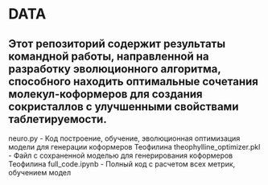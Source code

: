 # DATA
## Этот репозиторий содержит результаты командной работы, направленной на разработку эволюционного алгоритма, способного находить оптимальные сочетания молекул-коформеров для создания сокристаллов с улучшенными свойствами таблетируемости.

neuro.py - Код построение, обучение, эволюционная оптимизация модели для генерации коформеров Теофилина
theophylline_optimizer.pkl - Файл с сохраненной моделью для генерирования коформеров Теофилина
full_code.ipynb - Полный код с расчетом всех метрик, обучением модел
